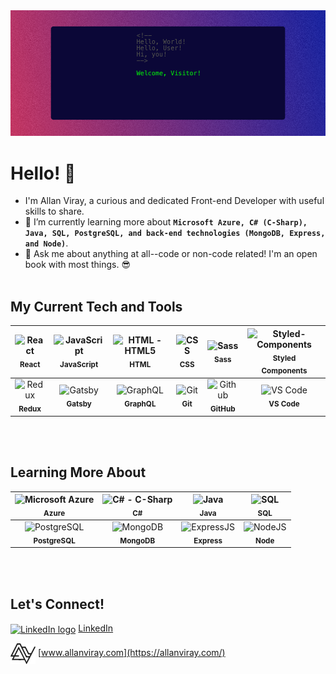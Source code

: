 <img src="github-profile-readme-banner.png" alt="Profile banner" />

# Hello! 👋

- I'm Allan Viray, a curious and dedicated Front-end Developer with useful skills to share.
- 🌱 I’m currently learning more about **`Microsoft Azure, C# (C-Sharp), Java, SQL, PostgreSQL, and back-end technologies (MongoDB, Express, and Node)`**.
- 💬 Ask me about anything at all--code or non-code related! I'm an open book with most things. 😎 
<br></br>


## My Current Tech and Tools

|<img src="https://user-images.githubusercontent.com/25181517/183897015-94a058a6-b86e-4e42-a37f-bf92061753e5.png" alt="React" width=40><br/><sub>**React**</sub> | <img src="https://user-images.githubusercontent.com/25181517/117447155-6a868a00-af3d-11eb-9cfe-245df15c9f3f.png" alt="JavaScript" width=40><br/><sub>**JavaScript**</sub> | <img src="https://user-images.githubusercontent.com/25181517/192158954-f88b5814-d510-4564-b285-dff7d6400dad.png" alt="HTML - HTML5" width=40><br/><sub>**HTML**</sub> | <img src="https://user-images.githubusercontent.com/25181517/183898674-75a4a1b1-f960-4ea9-abcb-637170a00a75.png" alt="CSS" width=40><br/><sub>**CSS**</sub> | <img src="https://user-images.githubusercontent.com/25181517/192158956-48192682-23d5-4bfc-9dfb-6511ade346bc.png" alt="Sass" width=40><br/><sub>**Sass**</sub> |<img src="https://allanviray.com/static/styled-components-icon-colored-765e7d101019cbd4f057904b8c0fc7c2.svg" alt="Styled-Components" width=40><br/><sub>**Styled**</sub><br/><sub>**Components**</sub> |
|:-:|:-:|:-:|:-:|:-:|:-:|
| <img src="https://user-images.githubusercontent.com/25181517/187896150-cc1dcb12-d490-445c-8e4d-1275cd2388d6.png" alt="Redux" width=40><br/><sub>**Redux**</sub> | <img src="https://github.com/marwin1991/profile-technology-icons/assets/136815194/2bd495ca-29d8-4415-8e8c-a1979721816a" alt="Gatsby" width=40><br/><sub>**Gatsby**</sub>|<img src="https://user-images.githubusercontent.com/25181517/192107856-aa92c8b1-b615-47c3-9141-ed0d29a90239.png" alt="GraphQL" width=40><br/><sub>**GraphQL**</sub> | <img src="https://user-images.githubusercontent.com/25181517/192108372-f71d70ac-7ae6-4c0d-8395-51d8870c2ef0.png" alt="Git" width=40><br/><sub>**Git**</sub> | <img src="https://user-images.githubusercontent.com/25181517/192108374-8da61ba1-99ec-41d7-80b8-fb2f7c0a4948.png" alt="Github" width="40"><br/><sub>**GitHub**</sub> | <img src="https://user-images.githubusercontent.com/25181517/192108891-d86b6220-e232-423a-bf5f-90903e6887c3.png" alt="VS Code" width=40><br/><sub>**VS Code**</sub>|


<br></br>

## Learning More About
| <img src="https://user-images.githubusercontent.com/25181517/183911544-95ad6ba7-09bf-4040-ac44-0adafedb9616.png" alt="Microsoft Azure" width=40 ><br/><sub>**Azure**</sub>| <img src="https://user-images.githubusercontent.com/25181517/121405384-444d7300-c95d-11eb-959f-913020d3bf90.png" alt="C# - C-Sharp" width=40 ><br/><sub>**C#**</sub> |<img src="https://user-images.githubusercontent.com/25181517/117201156-9a724800-adec-11eb-9a9d-3cd0f67da4bc.png" alt="Java" width=40 > <br/><sub>**Java**</sub>| <img src="https://cdn-icons-png.flaticon.com/512/7506/7506880.png" alt="SQL" width=40><br/><sub>**SQL**</sub> |
|:-:|:-:|:-:|:-:|
|<img src="https://user-images.githubusercontent.com/25181517/117208740-bfb78400-adf5-11eb-97bb-09072b6bedfc.png" alt="PostgreSQL" width=40><br/><sub>**PostgreSQL**</sub> | <img src="https://user-images.githubusercontent.com/25181517/182884177-d48a8579-2cd0-447a-b9a6-ffc7cb02560e.png" alt="MongoDB" width=40><br/><sub>**MongoDB**</sub> | <img src="https://user-images.githubusercontent.com/25181517/183859966-a3462d8d-1bc7-4880-b353-e2cbed900ed6.png" alt="ExpressJS" width=40><br/><sub>**Express**</sub> | <img src="https://user-images.githubusercontent.com/25181517/183568594-85e280a7-0d7e-4d1a-9028-c8c2209e073c.png" alt="NodeJS" width=40 ><br/><sub>**Node**</sub> |

<br><br>

## Let's Connect!
<a href="https://linkedin.com/in/allangviray" target="blank"><img align="center" src="https://raw.githubusercontent.com/rahuldkjain/github-profile-readme-generator/master/src/images/icons/Social/linked-in-alt.svg" alt="LinkedIn logo" height="30" width="40" /></a> [LinkedIn](https://linkedin.com/in/allangviray)

<a href="https://allanviray.com/" target="blank"><img align="center" src="icon.png" alt="Allan Viray website logo" width="40" /></a> [www.allanviray.com](https://allanviray.com/)

<!--
**agviray/agviray** is a ✨ _special_ ✨ repository because its `README.md` (this file) appears on your GitHub profile.

Here are some ideas to get you started:

- 🔭 I’m currently working on ...
- 🌱 I’m currently learning ...
- 👯 I’m looking to collaborate on ...
- 🤔 I’m looking for help with ...
- 💬 Ask me about ...
- 📫 How to reach me: ...
- 😄 Pronouns: ...
- ⚡ Fun fact: ...
-->
